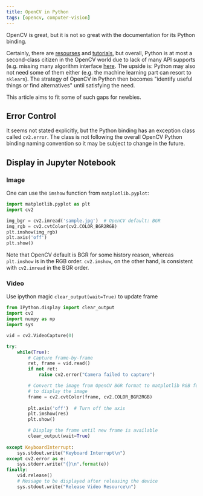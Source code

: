 ```yaml
---
title: OpenCV in Python
tags: [opencv, computer-vision]
---
```


OpenCV is great, but it is not so great with the documentation for its Python binding.

Certainly, there are [resourses](http://docs.opencv.org/3.0-beta/modules/refman.html) and
[tutorials](http://docs.opencv.org/3.0-beta/doc/py_tutorials/py_tutorials.html), 
but overall, Python is at most a second-class citizen in the OpenCV world 
due to lack of many API supports (e.g. missing many algorithm interface [here](http://docs.opencv.org/3.0-beta/modules/features2d/doc/feature_detection_and_description.html).
The upside is: Python may also not need some of them either (e.g. the machine learning part can resort to `sklearn`).
The strategy of OpenCV in Python then becomes "identify useful things or find alternatives" until satisfying the need.

This article aims to fit some of such gaps for newbies.

## Error Control

It seems not stated explicitly, but the Python binding has an exception class called `cv2.error`.
The class is not following the overall OpenCV Python binding naming convention so it may be subject to change in the future.

## Display in Jupyter Notebook

### Image

One can use the `imshow` function from `matplotlib.pyplot`: 

```python
import matplotlib.pyplot as plt
import cv2

img_bgr = cv2.imread('sample.jpg')  # OpenCV default: BGR
img_rgb = cv2.cvtColor(cv2.COLOR_BGR2RGB)
plt.imshow(img_rgb)
plt.axis('off')
plt.show()
```

Note that OpenCV default is BGR for some history reason, whereas `plt.imshow` is in the RGB order.
`cv2.imshow`, on the other hand, is consistent with `cv2.imread` in the BGR order.


### Video

Use ipython magic `clear_output(wait=True)` to update frame

```python
from IPython.display import clear_output
import cv2
import numpy as np
import sys

vid = cv2.VideoCapture(0)

try:
    while(True):
        # Capture frame-by-frame
        ret, frame = vid.read()
        if not ret:
            raise cv2.error("Camera failed to capture")

        # Convert the image from OpenCV BGR format to matplotlib RGB format
        # to display the image
        frame = cv2.cvtColor(frame, cv2.COLOR_BGR2RGB)
        
        plt.axis('off')  # Turn off the axis
        plt.imshow(res)
        plt.show()

        # Display the frame until new frame is available
        clear_output(wait=True)
        
except KeyboardInterrupt:
    sys.stdout.write("Keyboard Interrupt\n")
except cv2.error as e:
    sys.stderr.write("{}\n".format(e))
finally:
    vid.release()
    # Message to be displayed after releasing the device
    sys.stdout.write("Release Video Resource\n")

```
